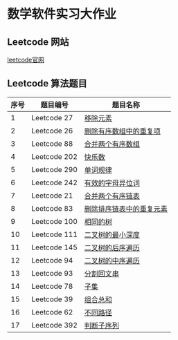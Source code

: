 # 数学软件实习大作业

## Leetcode 网站

[leetcode官网](https://leetcode.cn/)

## Leetcode 算法题目

| 序号 | 题目编号     | 题目名称                                                     |
| ---- | ------------ | ------------------------------------------------------------ |
| 1    | Leetcode 27  | [移除元素](https://leetcode.cn/problems/remove-element/)     |
| 2    | Leetcode 26  | [删除有序数组中的重复项](https://leetcode.cn/problems/remove-duplicates-from-sorted-array/) |
| 3    | Leetcode 88  | [合并两个有序数组](https://leetcode.cn/problems/merge-sorted-array/) |
| 4    | Leetcode 202 | [快乐数](https://leetcode.cn/problems/happy-number/)         |
| 5    | Leetcode 290 | [单词规律](https://leetcode.cn/problems/word-pattern/)       |
| 6    | Leetcode 242 | [有效的字母异位词](https://leetcode.cn/problems/valid-anagram/) |
| 7    | Leetcode 21  | [合并两个有序链表](https://leetcode.cn/problems/merge-two-sorted-lists/) |
| 8    | Leetcode 83  | [删除排序链表中的重复元素](https://leetcode.cn/problems/remove-duplicates-from-sorted-list/) |
| 9    | Leetcode 100 | [相同的树](https://leetcode.cn/problems/same-tree/)          |
| 10   | Leetcode 111 | [二叉树的最小深度](https://leetcode.cn/problems/minimum-depth-of-binary-tree/) |
| 11   | Leetcode 145 | [二叉树的后序遍历](https://leetcode.cn/problems/binary-tree-postorder-traversal/) |
| 12   | Leetcode 94  | [二叉树的中序遍历](https://leetcode.cn/problems/binary-tree-inorder-traversal/) |
| 13   | Leetcode 93  | [分割回文串](https://leetcode.cn/problems/palindrome-partitioning/) |
| 14   | Leetcode 78  | [子集](https://leetcode.cn/problems/subsets/)                |
| 15   | Leetcode 39  | [组合总和](https://leetcode.cn/problems/combination-sum/)    |
| 16   | Leetcode 62  | [不同路径](https://leetcode.cn/problems/unique-paths/)       |
| 17   | Leetcode 392 | [判断子序列](https://leetcode.cn/problems/is-subsequence/)   |
